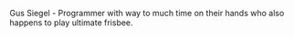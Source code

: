 Gus Siegel - Programmer with way to much time on their hands who also happens to play ultimate frisbee. 
